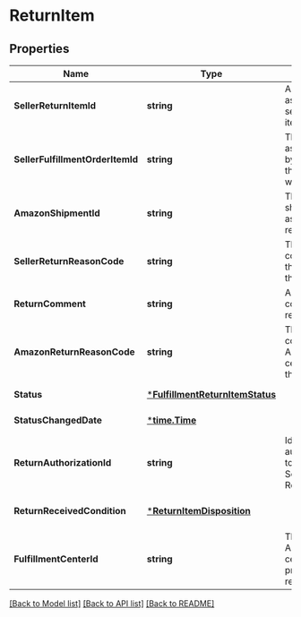 # ReturnItem

## Properties
Name | Type | Description | Notes
------------ | ------------- | ------------- | -------------
**SellerReturnItemId** | **string** | An identifier assigned by the seller to the return item. | [default to null]
**SellerFulfillmentOrderItemId** | **string** | The identifier assigned to the item by the seller when the fulfillment order was created. | [default to null]
**AmazonShipmentId** | **string** | The identifier for the shipment that is associated with the return item. | [default to null]
**SellerReturnReasonCode** | **string** | The return reason code assigned to the return item by the seller. | [default to null]
**ReturnComment** | **string** | An optional comment about the return item. | [optional] [default to null]
**AmazonReturnReasonCode** | **string** | The return reason code that the Amazon fulfillment center assigned to the return item. | [optional] [default to null]
**Status** | [***FulfillmentReturnItemStatus**](FulfillmentReturnItemStatus.md) |  | [default to null]
**StatusChangedDate** | [***time.Time**](time.Time.md) |  | [default to null]
**ReturnAuthorizationId** | **string** | Identifies the return authorization used to return this item. See ReturnAuthorization. | [optional] [default to null]
**ReturnReceivedCondition** | [***ReturnItemDisposition**](ReturnItemDisposition.md) |  | [optional] [default to null]
**FulfillmentCenterId** | **string** | The identifier for the Amazon fulfillment center that processed the return item. | [optional] [default to null]

[[Back to Model list]](../README.md#documentation-for-models) [[Back to API list]](../README.md#documentation-for-api-endpoints) [[Back to README]](../README.md)


